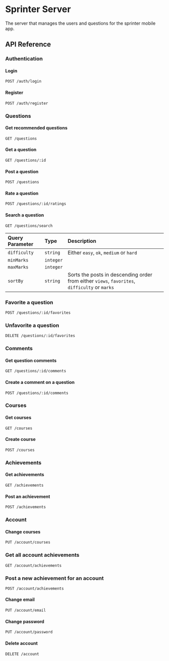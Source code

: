 # Sprinter Server

The server that manages the users and questions for the sprinter mobile app.

## API Reference

### Authentication

#### Login

```http
POST /auth/login
```

#### Register

```http
POST /auth/register
```

### Questions

#### Get recommended questions

```http
GET /questions
```

#### Get a question

```http
GET /questions/:id
```

#### Post a question

```http
POST /questions
```

#### Rate a question

```http
POST /questions/:id/ratings
```

#### Search a question

```http
GET /questions/search
```

| Query Parameter | Type      | Description                                                                                   |
| :-------------- | :-------- | :-------------------------------------------------------------------------------------------- |
| `difficulty`    | `string`  | Either `easy`, `ok`, `medium` or `hard`                                                       |
| `minMarks`      | `integer` |                                                                                               |
| `maxMarks`      | `integer` |                                                                                               |
| `sortBy`        | `string`  | Sorts the posts in descending order from either `views`, `favorites`, `difficulty` or `marks` |

### Favorite a question

```http
POST /questions/:id/favorites
```

### Unfavorite a question

```http
DELETE /questions/:id/favorites
```

### Comments

#### Get question comments

```http
GET /questions/:id/comments
```

#### Create a comment on a question

```http
POST /questions/:id/comments
```

### Courses

#### Get courses

```http
GET /courses
```

#### Create course

```http
POST /courses
```

### Achievements

#### Get achievements

```http
GET /achievements
```

#### Post an achievement

```http
POST /achievements
```

### Account

#### Change courses

```http
PUT /account/courses
```

### Get all account achievements

```http
GET /account/achievements
```

### Post a new achievement for an account

```http
POST /account/achievements
```

#### Change email

```http
PUT /account/email
```

#### Change password

```http
PUT /account/password
```

#### Delete account

```http
DELETE /account
```
